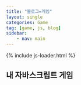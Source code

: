 ```yaml
---
title: "블로그=게임"
layout: single
categories: Game
tag: [game, js, blog]
sidebar:
    - nav: main
---
```


{% include js-loader.html %}


## 내 자바스크립트 게임

<div id="game"></div>

<script>
  // 간단한 예시: 버튼 클릭 게임
  const gameDiv = document.getElementById('game');
  gameDiv.innerHTML = '<button id="btn">클릭!</button> <span id="score">0</span>';
  let score = 0;
  document.getElementById('btn').onclick = function() {
    score++;
    document.getElementById('score').textContent = score;
  };
</script>
